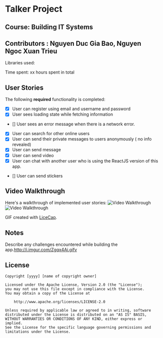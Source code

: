 # Talker Project
## Course: Building IT Systems
## Contributors : Nguyen Duc Gia Bao, Nguyen Ngoc Xuan Trieu

Libraries used:

Time spent: xx hours spent in total

## User Stories

The following **required** functionality is completed:

- [x] User can register using email and username and password
- [x] User sees loading state while fetching information
- [] User sees an error message when there is a network error.
- [x] User can search for other online users
- [x] User can send their private messages to users anonymously ( no info revealed)
- [x] User can send message
- [x] User can send video
- [x] User can chat with another user who is using the ReactJS version of this app.
- [] User can send stickers

## Video Walkthrough

Here's a walkthrough of implemented user stories:
![Video Walkthrough]()
<img src='' title='Video Walkthrough' width='' alt='Video Walkthrough' />

GIF created with [LiceCap](http://www.cockos.com/licecap/).

## Notes

Describe any challenges encountered while building the app.http://i.imgur.com/Zgqx4Ai.gifv

## License

    Copyright [yyyy] [name of copyright owner]

    Licensed under the Apache License, Version 2.0 (the "License");
    you may not use this file except in compliance with the License.
    You may obtain a copy of the License at

        http://www.apache.org/licenses/LICENSE-2.0

    Unless required by applicable law or agreed to in writing, software
    distributed under the License is distributed on an "AS IS" BASIS,
    WITHOUT WARRANTIES OR CONDITIONS OF ANY KIND, either express or implied.
    See the License for the specific language governing permissions and
    limitations under the License.
